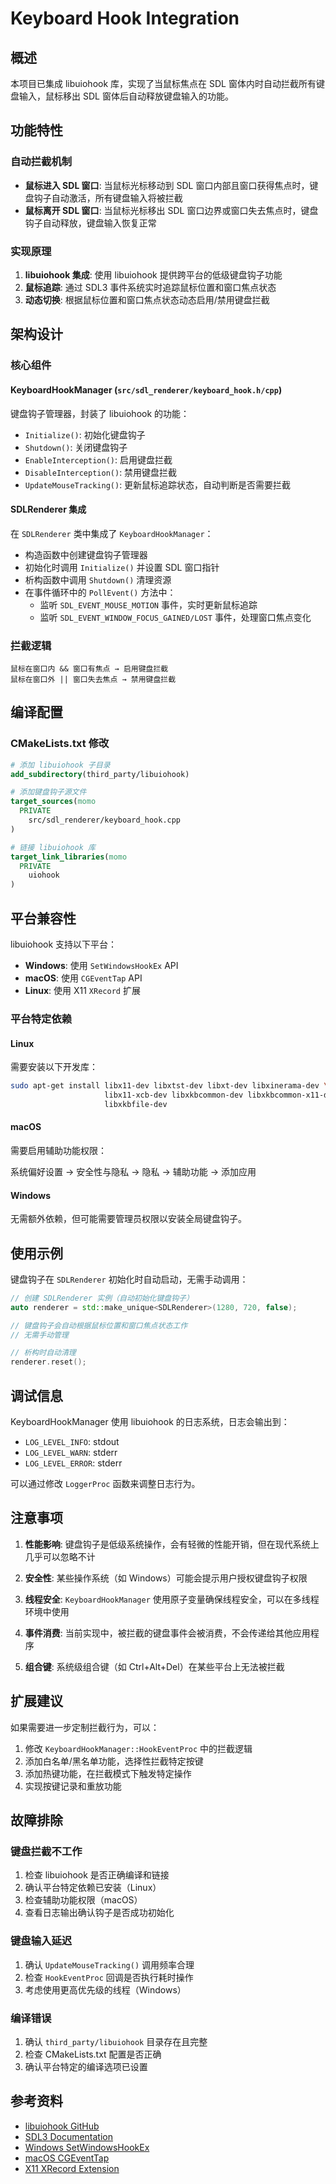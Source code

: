 # Keyboard Hook Integration

## 概述

本项目已集成 libuiohook 库，实现了当鼠标焦点在 SDL 窗体内时自动拦截所有键盘输入，鼠标移出 SDL 窗体后自动释放键盘输入的功能。

## 功能特性

### 自动拦截机制

- **鼠标进入 SDL 窗口**: 当鼠标光标移动到 SDL 窗口内部且窗口获得焦点时，键盘钩子自动激活，所有键盘输入将被拦截
- **鼠标离开 SDL 窗口**: 当鼠标光标移出 SDL 窗口边界或窗口失去焦点时，键盘钩子自动释放，键盘输入恢复正常

### 实现原理

1. **libuiohook 集成**: 使用 libuiohook 提供跨平台的低级键盘钩子功能
2. **鼠标追踪**: 通过 SDL3 事件系统实时追踪鼠标位置和窗口焦点状态
3. **动态切换**: 根据鼠标位置和窗口焦点状态动态启用/禁用键盘拦截

## 架构设计

### 核心组件

#### KeyboardHookManager (`src/sdl_renderer/keyboard_hook.h/cpp`)

键盘钩子管理器，封装了 libuiohook 的功能：

- `Initialize()`: 初始化键盘钩子
- `Shutdown()`: 关闭键盘钩子
- `EnableInterception()`: 启用键盘拦截
- `DisableInterception()`: 禁用键盘拦截
- `UpdateMouseTracking()`: 更新鼠标追踪状态，自动判断是否需要拦截

#### SDLRenderer 集成

在 `SDLRenderer` 类中集成了 `KeyboardHookManager`：

- 构造函数中创建键盘钩子管理器
- 初始化时调用 `Initialize()` 并设置 SDL 窗口指针
- 析构函数中调用 `Shutdown()` 清理资源
- 在事件循环中的 `PollEvent()` 方法中：
  - 监听 `SDL_EVENT_MOUSE_MOTION` 事件，实时更新鼠标追踪
  - 监听 `SDL_EVENT_WINDOW_FOCUS_GAINED/LOST` 事件，处理窗口焦点变化

### 拦截逻辑

```
鼠标在窗口内 && 窗口有焦点 → 启用键盘拦截
鼠标在窗口外 || 窗口失去焦点 → 禁用键盘拦截
```

## 编译配置

### CMakeLists.txt 修改

```cmake
# 添加 libuiohook 子目录
add_subdirectory(third_party/libuiohook)

# 添加键盘钩子源文件
target_sources(momo
  PRIVATE
    src/sdl_renderer/keyboard_hook.cpp
)

# 链接 libuiohook 库
target_link_libraries(momo
  PRIVATE
    uiohook
)
```

## 平台兼容性

libuiohook 支持以下平台：

- **Windows**: 使用 `SetWindowsHookEx` API
- **macOS**: 使用 `CGEventTap` API
- **Linux**: 使用 X11 `XRecord` 扩展

### 平台特定依赖

#### Linux

需要安装以下开发库：

```bash
sudo apt-get install libx11-dev libxtst-dev libxt-dev libxinerama-dev \
                     libx11-xcb-dev libxkbcommon-dev libxkbcommon-x11-dev \
                     libxkbfile-dev
```

#### macOS

需要启用辅助功能权限：

系统偏好设置 → 安全性与隐私 → 隐私 → 辅助功能 → 添加应用

#### Windows

无需额外依赖，但可能需要管理员权限以安装全局键盘钩子。

## 使用示例

键盘钩子在 `SDLRenderer` 初始化时自动启动，无需手动调用：

```cpp
// 创建 SDLRenderer 实例（自动初始化键盘钩子）
auto renderer = std::make_unique<SDLRenderer>(1280, 720, false);

// 键盘钩子会自动根据鼠标位置和窗口焦点状态工作
// 无需手动管理

// 析构时自动清理
renderer.reset();
```

## 调试信息

KeyboardHookManager 使用 libuiohook 的日志系统，日志会输出到：

- `LOG_LEVEL_INFO`: stdout
- `LOG_LEVEL_WARN`: stderr
- `LOG_LEVEL_ERROR`: stderr

可以通过修改 `LoggerProc` 函数来调整日志行为。

## 注意事项

1. **性能影响**: 键盘钩子是低级系统操作，会有轻微的性能开销，但在现代系统上几乎可以忽略不计

2. **安全性**: 某些操作系统（如 Windows）可能会提示用户授权键盘钩子权限

3. **线程安全**: `KeyboardHookManager` 使用原子变量确保线程安全，可以在多线程环境中使用

4. **事件消费**: 当前实现中，被拦截的键盘事件会被消费，不会传递给其他应用程序

5. **组合键**: 系统级组合键（如 Ctrl+Alt+Del）在某些平台上无法被拦截

## 扩展建议

如果需要进一步定制拦截行为，可以：

1. 修改 `KeyboardHookManager::HookEventProc` 中的拦截逻辑
2. 添加白名单/黑名单功能，选择性拦截特定按键
3. 添加热键功能，在拦截模式下触发特定操作
4. 实现按键记录和重放功能

## 故障排除

### 键盘拦截不工作

1. 检查 libuiohook 是否正确编译和链接
2. 确认平台特定依赖已安装（Linux）
3. 检查辅助功能权限（macOS）
4. 查看日志输出确认钩子是否成功初始化

### 键盘输入延迟

1. 确认 `UpdateMouseTracking()` 调用频率合理
2. 检查 `HookEventProc` 回调是否执行耗时操作
3. 考虑使用更高优先级的线程（Windows）

### 编译错误

1. 确认 `third_party/libuiohook` 目录存在且完整
2. 检查 CMakeLists.txt 配置是否正确
3. 确认平台特定的编译选项已设置

## 参考资料

- [libuiohook GitHub](https://github.com/kwhat/libuiohook)
- [SDL3 Documentation](https://wiki.libsdl.org/SDL3)
- [Windows SetWindowsHookEx](https://docs.microsoft.com/windows/win32/api/winuser/nf-winuser-setwindowshookexw)
- [macOS CGEventTap](https://developer.apple.com/documentation/coregraphics/cgeventtap)
- [X11 XRecord Extension](https://www.x.org/releases/X11R7.7/doc/libXtst/recordlib.html)


